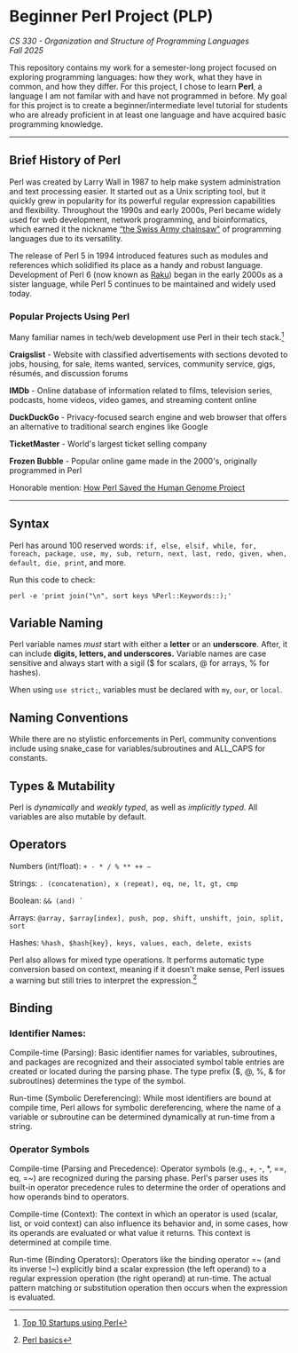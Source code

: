 # Beginner Perl Project (PLP)
_CS 330 - Organization and Structure of Programming Languages_  
_Fall 2025_

This repository contains my work for a semester-long project focused on exploring programming languages: how they work, what they have in common, and how they differ. For this project, I chose to learn **Perl**, a language I am not familar with and have not programmed in before. My goal for this project is to create a beginner/intermediate level tutorial for students who are already proficient in at least one language and have acquired basic programming knowledge. 

------------------------

## Brief History of Perl

Perl was created by Larry Wall in 1987 to help make system administration and text processing easier. It started out as a Unix scripting tool, but it quickly grew in popularity for its powerful regular expression capabilities and flexibility. Throughout the 1990s and early 2000s, Perl became widely used for web development, network programming, and bioinformatics, which earned it the nickname [“the Swiss Army chainsaw"](https://en.wikipedia.org/wiki/Perl) of programming languages due to its versatility.

The release of Perl 5 in 1994 introduced features such as modules and references which solidified its place as a handy and robust language. Development of Perl 6 (now known as [Raku](https://raku.org/)) began in the early 2000s as a sister language, while Perl 5 continues to be maintained and widely used today.

### Popular Projects Using Perl

Many familiar names in tech/web development use Perl in their tech stack.[^1] 

**Craigslist** - Website with classified advertisements with sections devoted to jobs, housing, for sale, items wanted, services, community service, gigs, résumés, and discussion forums

**IMDb** - Online database of information related to films, television series, podcasts, home videos, video games, and streaming content online

**DuckDuckGo** - Privacy-focused search engine and web browser that offers an alternative to traditional search engines like Google

**TicketMaster** - World's largest ticket selling company

**Frozen Bubble** - Popular online game made in the 2000's, originally programmed in Perl

Honorable mention: [How Perl Saved the Human Genome Project](https://bioperl.org/articles/How_Perl_saved_human_genome.html)


[^1]: [Top 10 Startups using Perl](https://blog.back4app.com/startups-using-perl/)

------------------------

## Syntax

Perl has around 100 reserved words: `if, else, elsif, while, for, foreach, package, use, my, sub, return, next, last, redo, given, when, default, die, print`, and more. 

Run this code to check: 

`perl -e 'print join("\n", sort keys %Perl::Keywords::);'`

## Variable Naming

Perl variable names _must_ start with either a **letter** or an **underscore**. After, it can include **digits, letters, and underscores.** Variable names are case sensitive and always start with a sigil ($ for scalars, @ for arrays, % for hashes).

When using `use strict;`, variables must be declared with `my`, `our`, or `local`.

## Naming Conventions

While there are no stylistic enforcements in Perl, community conventions include using snake_case for variables/subroutines and ALL_CAPS for constants.  
## Types & Mutability

Perl is _dynamically_ and _weakly typed_, as well as _implicitly typed_. All variables are also mutable by default. 

## Operators

Numbers (int/float): `+ - * / % ** ++ –`

Strings: `. (concatenation), x (repeat), eq, ne, lt, gt, cmp`

Boolean: ``&& (and) ` ``

Arrays: `@array, $array[index], push, pop, shift, unshift, join, split, sort`

Hashes: `%hash, $hash{key}, keys, values, each, delete, exists`

Perl also allows for mixed type operations. It performs automatic type conversion based on context, meaning if it doesn’t make sense, Perl issues a warning but still tries to interpret the expression.[^2]

[^2]: [Perl basics](https://www.cs.unc.edu/~jbs/resources/perl/perl-basics.html)

## Binding

### Identifier Names:

Compile-time (Parsing): Basic identifier names for variables, subroutines, and packages are recognized and their associated symbol table entries are created or located during the parsing phase. The type prefix ($, @, %, & for subroutines) determines the type of the symbol.

Run-time (Symbolic Dereferencing): While most identifiers are bound at compile time, Perl allows for symbolic dereferencing, where the name of a variable or subroutine can be determined dynamically at run-time from a string. 

### Operator Symbols

Compile-time (Parsing and Precedence): Operator symbols (e.g., +, -, *, ==, eq, =~) are recognized during the parsing phase. Perl's parser uses its built-in operator precedence rules to determine the order of operations and how operands bind to operators.

Compile-time (Context): The context in which an operator is used (scalar, list, or void context) can also influence its behavior and, in some cases, how its operands are evaluated or what value it returns. This context is determined at compile time.

Run-time (Binding Operators): Operators like the binding operator =~ (and its inverse !~) explicitly bind a scalar expression (the left operand) to a regular expression operation (the right operand) at run-time. The actual pattern matching or substitution operation then occurs when the expression is evaluated.
